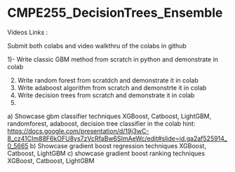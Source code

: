 # CMPE255_DecisionTrees_Ensemble
Videos Links : 


Submit both colabs and video walkthru of the colabs in github

1)- Write classic GBM method from scratch in python and demonstrate in colab

2) Write random forest from scratdch and demonstrate it in colab
3) Write adaboost algorithm from scratch and demonstrte it in colab
4)  Write decision trees from scratch and demonstrate it in colab
5) 
a) Showcase  gbm classifier techniques
XGBoost, Catboost, LightGBM, randomforest, adaboost, decision tree classifier in the colab hint: https://docs.google.com/presentation/d/19j3wC-8_cz41CIm88F6kOFU8ys7zVcRfaBw6SImAeWc/edit#slide=id.ga2af525914_0_5665
b) Showcase gradient boost regression techniques XGBoost, Catboost, LightGBM
c) showcase gradient boost ranking techniques XGBoost, Catboost, LightGBM
